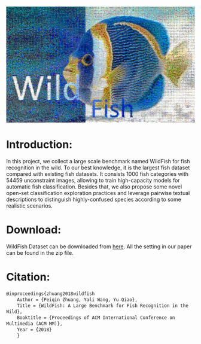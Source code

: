 ![image](https://github.com/PeiqinZhuang/WildFish//blob/master/paper/WildFish_cover.jpg)


# Introduction:
In this project, we collect a large scale benchmark named WildFish for fish recognition in the wild. To our best knowledge, it is the largest fish dataset compared with existing fish datasets. It consists 1000 fish categories with 54459 unconstraint images, allowing to train high-capacity models for automatic fish classification. Besides that, we also propose some novel open-set classification exploration practices and leverage pairwise textual descriptions to distinguish highly-confused species according to some realistic scenarios.

# Download:
WildFish Dataset can be downloaded from [here](https://github.com/PeiqinZhuang/WildFish). All the setting in our paper can be found in the zip file.

# Citation:
```
@inproceedings{zhuang2018wildfish
    Author = {Peiqin Zhuang, Yali Wang, Yu Qiao},
    Title = {WildFish: A Large Benchmark for Fish Recognition in the Wild},
    Booktitle = {Proceedings of ACM International Conference on Multimedia (ACM MM)},
    Year = {2018}
    } 
```


